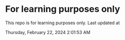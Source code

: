 # For learning purposes only
This repo is for learning purposes only.
Last updated at

Thursday, February 22, 2024 2:01:53 AM

